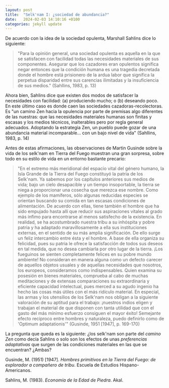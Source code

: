 ```yaml
---
layout: post
title:  "Selk'nam I: ¿sociedad de abundancia?"
date:   2024-02-03 14:10:16 +0100
categories: jekyll update
---
```


De acuerdo con la idea de la sociedad opulenta, Marshall Sahlins dice lo siguiente:

>"Para la opinión general, una sociedad opulenta es aquella en la que se satisfacen con facilidad todas las necesidades materiales de sus componentes. Asegurar que los cazadores eran opulentos significa negar entonces que la condición humana es una tragedia decretada donde el hombre está prisionero de la ardua labor que significa la perpetua disparidad entre sus carencias ilimitadas y la insuficiencia de sus medios." (Sahllins, 1983, p. 13)

Ahora bien, Sahlins dice que existen dos modos de satisfacer la necesidades con facilidad: (a) produciendo mucho; o (b) deseando poco. En este último caso es donde caen las sociedades cazadoras-recolectoras. Es "un camino Zen hacia la opulencia por parte de premisas algo diferentes de las nuestras: que las necesidades materiales humanas son finitas y escasas y los medios técnicos, inalterables pero por regla general adecuados. Adoptando la estrategia Zen, un pueblo puede gozar de una abundancia material incomparable... con un bajo nivel de vida" (Sahllins, 1983, p. 14)

Antes de estas afirmaciones, las observaciones de Martin Gusinde sobre la vida de los selk'nam en Tierra del Fuego muestran una gran sorpresa, sobre todo en su estilo de vida en un entorno bastante precario: 

>"En el extremo más meridional del espacio vital del género humano, la Isla Grande de la Tierra del Fuego constituyó la patria de los Selk'nam. Ya sabemos por los capítulos anteriores sus medios de vida; bajo un cielo desapacible y un tiempo insoportable, la tierra se niega a proporcionar una cosecha que merezca ese nombre. Como ejemplo de los mamíferos, sólo algunas reducidas especies se orientan buscando su comida en tan escasas condiciones de alimentación. De acuerdo con ellas, tiene también el hombre que ha sido empujado hasta allí que reducir sus aspiraciones vitales al grado más ínfimo para encontrarse al menos satisfecho de la existencia. En realidad, se ha acostumbrado nuestra tribu a su inhóspita y pobre patria y ha adaptado maravillosamente a ella sus instituciones externas, en el sentido de su más amplia significación. De ello surge un feliz intercambio entre ésta y el hombre. A base de ella organiza su felicidad, pues su patria le ofrece la satisfacción de todos sus deseos en tal medida, que no desea cambiarla por otro lugar de la tierra. ¡Los fueguinos se sienten completamente felices en su pobre mundo ambiente! No consideran en manera alguna como un defecto carecer de aquellos objetos usuales y de aquellas necesidades que nosotros, los europeos, consideramos como indispensables. Quien examina su posesión en bienes materiales, comprueba al cabo de muchas meditaciones y de extensas comparaciones su extraordinaria y eficiente capacidad intelectual, pues merced a su agudo ingenio ha hecho las cosas más útiles con el más ridículo material. En especial, las armas y los utensilios de los Selk'nam nos obligan a la siguiente valoración de su aptitud para el trabajo: ¡nuestros indios eligen y trabajan el material de que disponen con tanta utilidad que con el gasto del más mínimo esfuerzo consiguen el mayor éxito! Semejante efecto recíproco entre hombres y naturaleza, puedo definirlo como de 'Optimum adaptationis'" (Gusinde, 1951 [1947], p. 169-170)

La pregunta que queda es la siguiente: ¿los selk'nam son parte del *camino Zen* como decía Sahlins o solo son los efectos de unas *preferencias adaptativas* que surgen de las condiciones materiales en las que se encuentran? ¿Ambas?



Gusinde, M. (1951) [1947]. *Hombres primitivos en la Tierra del Fuego: de explorador a compañero de tribu*. Escuela de Estudios Hispano-Americanos.

Sahlins, M. (1983). *Economía de la Edad de Piedra*. Akal. 
